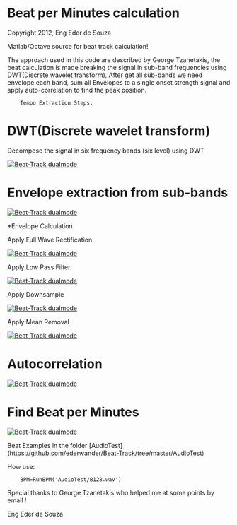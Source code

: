 Beat per Minutes calculation
==========

Copyright 2012, Eng Eder de Souza

Matlab/Octave source for beat track calculation!

The approach used in this code are described by George Tzanetakis, 
the beat calculation is made breaking the signal in sub-band frequencies using DWT(Discrete wavelet transform),
After get all sub-bands we need envelope each band,
sum all Envelopes to a single onset strength signal and apply auto-correlation to find the peak position.

        Tempo Extraction Steps:
        
        
DWT(Discrete wavelet transform)
==========

Decompose the signal in six frequency bands (six level) using DWT

[![Beat-Track dualmode](https://github.com/ederwander/Beat-Track/raw/master/img/Wavelets_-_Filter_Bank.png)](#features)

Envelope extraction from sub-bands
==========

[![Beat-Track dualmode](https://github.com/ederwander/Beat-Track/raw/master/img/C_Envelope_follower.png)](#features)

*Envelope Calculation

Apply Full Wave Rectification

[![Beat-Track dualmode](https://github.com/ederwander/Beat-Track/raw/master/img/Full_Wave_Rectification.png)](#features)

Apply Low Pass Filter

[![Beat-Track dualmode](https://github.com/ederwander/Beat-Track/raw/master/img/Low_Pass_Filter.png)](#features)

Apply Downsample

[![Beat-Track dualmode](https://github.com/ederwander/Beat-Track/raw/master/img/Downsample.png)](#features)

Apply Mean Removal

[![Beat-Track dualmode](https://github.com/ederwander/Beat-Track/raw/master/img/Mean_Removal.png)](#features)

Autocorrelation
==========

[![Beat-Track dualmode](https://github.com/ederwander/Beat-Track/raw/master/img/Autocorrelation.png)](#features)

Find Beat per Minutes 
==========

[![Beat-Track dualmode](https://github.com/ederwander/Beat-Track/raw/master/img/BPM.png)](#features)

Beat Examples in the folder [AudioTest] (https://github.com/ederwander/Beat-Track/tree/master/AudioTest)

How use:

        BPM=RunBPM('AudioTest/B128.wav')


Special thanks to George Tzanetakis who helped me at some points by email !

Eng Eder de Souza